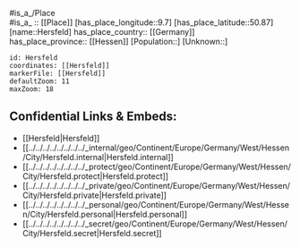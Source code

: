 ﻿---
location: [50.87,9.7] 
mapzoom: [7,12] 
mapmarker: city 
type: City
tags:
- geo/City


SpocWebEntityId: 30917
isDeleted: false
confidential: public

---
#is_a_/Place  
#is_a_ :: [[Place]] 
[has_place_longitude::9.7] 
[has_place_latitude::50.87] 
[name::Hersfeld] 
has_place_country:: [[Germany]]  
has_place_province:: [[Hessen]] 
[Population::] 
[Unknown::] 


```leaflet
id: Hersfeld
coordinates: [[Hersfeld]] 
markerFile: [[Hersfeld]] 
defaultZoom: 11 
maxZoom: 18
```


## Confidential Links & Embeds: 
- [[Hersfeld|Hersfeld]]  
- [[../../../../../../../../_internal/geo/Continent/Europe/Germany/West/Hessen/City/Hersfeld.internal|Hersfeld.internal]] 
- [[../../../../../../../../_protect/geo/Continent/Europe/Germany/West/Hessen/City/Hersfeld.protect|Hersfeld.protect]] 
- [[../../../../../../../../_private/geo/Continent/Europe/Germany/West/Hessen/City/Hersfeld.private|Hersfeld.private]] 
- [[../../../../../../../../_personal/geo/Continent/Europe/Germany/West/Hessen/City/Hersfeld.personal|Hersfeld.personal]] 
- [[../../../../../../../../_secret/geo/Continent/Europe/Germany/West/Hessen/City/Hersfeld.secret|Hersfeld.secret]] 

